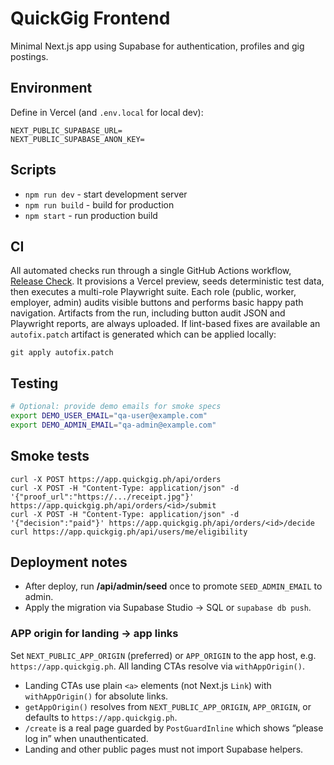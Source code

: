 # QuickGig Frontend

Minimal Next.js app using Supabase for authentication, profiles and gig postings.

## Environment

Define in Vercel (and `.env.local` for local dev):

```
NEXT_PUBLIC_SUPABASE_URL=
NEXT_PUBLIC_SUPABASE_ANON_KEY=
```

## Scripts

- `npm run dev` - start development server
- `npm run build` - build for production
- `npm start` - run production build

## CI

All automated checks run through a single GitHub Actions workflow, [Release Check](.github/workflows/release-check.yml).
It provisions a Vercel preview, seeds deterministic test data, then executes a multi-role Playwright suite.
Each role (public, worker, employer, admin) audits visible buttons and performs basic happy path navigation.
Artifacts from the run, including button audit JSON and Playwright reports, are always uploaded.
If lint-based fixes are available an `autofix.patch` artifact is generated which can be applied locally:

```
git apply autofix.patch
```

## Testing

```bash
# Optional: provide demo emails for smoke specs
export DEMO_USER_EMAIL="qa-user@example.com"
export DEMO_ADMIN_EMAIL="qa-admin@example.com"
```

## Smoke tests

```
curl -X POST https://app.quickgig.ph/api/orders
curl -X POST -H "Content-Type: application/json" -d '{"proof_url":"https://.../receipt.jpg"}' https://app.quickgig.ph/api/orders/<id>/submit
curl -X POST -H "Content-Type: application/json" -d '{"decision":"paid"}' https://app.quickgig.ph/api/orders/<id>/decide
curl https://app.quickgig.ph/api/users/me/eligibility
```

## Deployment notes

* After deploy, run **/api/admin/seed** once to promote `SEED_ADMIN_EMAIL` to admin.
* Apply the migration via Supabase Studio → SQL or `supabase db push`.

### APP origin for landing → app links
Set `NEXT_PUBLIC_APP_ORIGIN` (preferred) or `APP_ORIGIN` to the app host, e.g. `https://app.quickgig.ph`.
All landing CTAs resolve via `withAppOrigin()`.

- Landing CTAs use plain `<a>` elements (not Next.js `Link`) with `withAppOrigin()` for absolute links.
- `getAppOrigin()` resolves from `NEXT_PUBLIC_APP_ORIGIN`, `APP_ORIGIN`, or defaults to `https://app.quickgig.ph`.
- `/create` is a real page guarded by `PostGuardInline` which shows “please log in” when unauthenticated.
- Landing and other public pages must not import Supabase helpers.
